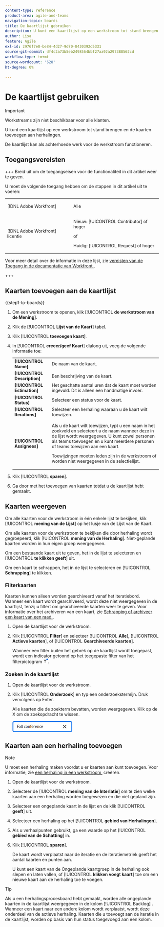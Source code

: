 ```yaml
---
content-type: reference
product-area: agile-and-teams
navigation-topic: boards
title: De kaartlijst gebruiken
description: U kunt een kaartlijst op een werkstroom tot stand brengen en de kaarten toevoegen aan herhalingen.
author: Lisa
feature: Agile
exl-id: 2976f7e8-be84-4d27-9d70-8430392d5331
source-git-commit: df4c2a73b5eb2498564bbf27aa92a297388562cd
workflow-type: tm+mt
source-wordcount: '628'
ht-degree: 0%

---
```


# De kaartlijst gebruiken

>[!IMPORTANT]
>
>Workstreams zijn niet beschikbaar voor alle klanten.

U kunt een kaartlijst op een werkstroom tot stand brengen en de kaarten toevoegen aan herhalingen.

De kaartlijst kan als achterhoede werk voor de werkstroom functioneren.

## Toegangsvereisten

+++ Breid uit om de toegangseisen voor de functionaliteit in dit artikel weer te geven.

U moet de volgende toegang hebben om de stappen in dit artikel uit te voeren:

<table style="table-layout:auto"> 
 <col> 
 <col> 
 <tbody> 
  <tr> 
   <td role="rowheader">[!DNL Adobe Workfront]</td> 
   <td> <p>Alle</p> </td> 
  </tr> 
  <tr> 
   <td role="rowheader">[!DNL Adobe Workfront] licentie</td> 
   <td> 
   <p>Nieuw: [!UICONTROL Contributor] of hoger</p> 
   <p>of</p>
   <p>Huidig: [!UICONTROL Request] of hoger</p>
   </td> 
  </tr> 
 </tbody> 
</table>

Voor meer detail over de informatie in deze lijst, zie [&#x200B; vereisten van de Toegang in de documentatie van Workfront &#x200B;](/help/quicksilver/administration-and-setup/add-users/access-levels-and-object-permissions/access-level-requirements-in-documentation.md).

+++

## Kaarten toevoegen aan de kaartlijst

{{step1-to-boards}}

1. Om een werkstroom te openen, klik [!UICONTROL **de werkstroom van de Mening**].
1. Klik de [!UICONTROL **Lijst van de Kaart**] tabel.
1. Klik [!UICONTROL **toevoegen kaart**].
1. In [!UICONTROL **creeer/geef Kaart**] dialoog uit, voeg de volgende informatie toe:

   <table style="table-layout:auto"> 
    <tbody> 
     <tr> 
      <td><strong>[!UICONTROL Name]</strong></td> 
      <td>De naam van de kaart.</td> 
     </tr> 
     <tr> 
      <td><strong>[!UICONTROL Description]</strong></td> 
      <td>Een beschrijving van de kaart.</td> 
     </tr>
     <tr> 
      <td><strong>[!UICONTROL Estimation]</strong></td> 
      <td>Het geschatte aantal uren dat de kaart moet worden ingevuld. Dit is alleen een handmatige invoer.</td> 
     </tr>
     <tr> 
      <td><strong>[!UICONTROL Status]</strong></td> 
      <td>Selecteer een status voor de kaart.</td> 
     </tr>
     <tr> 
      <td><strong>[!UICONTROL Iterations]</strong></td> 
      <td>Selecteer een herhaling waaraan u de kaart wilt toewijzen.</td> 
     </tr>
     <tr> 
      <td><strong>[!UICONTROL Assignees]</strong></td> 
      <td><p>Als u de kaart wilt toewijzen, typt u een naam in het zoekveld en selecteert u de naam wanneer deze in de lijst wordt weergegeven. U kunt zowel personen als teams toevoegen en u kunt meerdere personen of teams toewijzen aan een kaart.</p><p>Toewijzingen moeten leden zijn in de werkstroom of worden niet weergegeven in de selectielijst.</p></td> 
     </tr>
    </tbody> 
   </table>

1. Klik [!UICONTROL **sparen**].
1. Ga door met het toevoegen van kaarten totdat u de kaartlijst hebt gemaakt.

## Kaarten weergeven

Om alle kaarten voor de werkstroom in één enkele lijst te bekijken, klik [!UICONTROL **mening van de Lijst**] op het lusje van de Lijst van de Kaart.

Om alle kaarten voor de werkstroom te bekijken die door herhaling wordt gegroepeerd, klik [!UICONTROL **mening van de Herhaling**]. Niet-geplande kaarten worden in hun eigen groep weergegeven.

Om een bestaande kaart uit te geven, het in de lijst te selecteren en [!UICONTROL **te klikken geeft**] uit.

Om een kaart te schrappen, het in de lijst te selecteren en [!UICONTROL **Schrapping**] te klikken.

### Filterkaarten

Kaarten kunnen alleen worden gearchiveerd vanaf het iteratiebord. Wanneer een kaart wordt gearchiveerd, wordt deze niet weergegeven in de kaartlijst, tenzij u filtert om gearchiveerde kaarten weer te geven. Voor informatie over het archiveren van een kaart, zie [&#x200B; Schrapping of archiveer een kaart van een raad &#x200B;](/help/quicksilver/agile/get-started-with-boards/delete-board-items.md).

1. Open de kaartlijst voor de werkstroom.
1. Klik [!UICONTROL **Filter**] en selecteer [!UICONTROL **Alle**], [!UICONTROL **Actieve kaarten**], of [!UICONTROL **Gearchiveerde kaarten**].

   Wanneer een filter buiten het gebrek op de kaartlijst wordt toegepast, wordt een indicator getoond op het toegepaste filter van het filterpictogram ![&#x200B; filter &#x200B;](assets/boards-filterapplied-30x30.png).

### Zoeken in de kaartlijst

1. Open de kaartlijst voor de werkstroom.
1. Klik [!UICONTROL **Onderzoek**] en typ een onderzoekstermijn. Druk vervolgens op Enter.

   Alle kaarten die de zoekterm bevatten, worden weergegeven.
Klik op de X om de zoekopdracht te wissen.

   ![&#x200B; Onderzoek naar kaarten in een raad &#x200B;](assets/boards-searchbox.png)

## Kaarten aan een herhaling toevoegen

>[!NOTE]
>
>U moet een herhaling maken voordat u er kaarten aan kunt toevoegen. Voor informatie, zie [&#x200B; een herhaling in een werkstroom &#x200B;](/help/quicksilver/agile/use-boards-agile-planning-tools/create-an-iteration-in-workstream.md) creëren.

1. Open de kaartlijst voor de werkstroom.
1. Selecteer de [!UICONTROL **mening van de Interlatie**] om te zien welke kaarten aan een herhaling worden toegewezen en die niet gepland zijn.
1. Selecteer een ongeplande kaart in de lijst en de klik [!UICONTROL **geeft**] uit.
1. Selecteer een herhaling op het [!UICONTROL **gebied van Herhalingen**].
1. Als u verhaalpunten gebruikt, ga een waarde op het [!UICONTROL **gebied van de Schatting**] in.
1. Klik [!UICONTROL **sparen**].

   De kaart wordt verplaatst naar de iteratie en de iteratiemetriek geeft het aantal kaarten en punten aan.

   U kunt een kaart van de Ongeplande kaartgroep in de herhaling ook slepen en laten vallen, of [!UICONTROL **klikken voegt kaart**] toe om een nieuwe kaart aan de herhaling toe te voegen.

>[!TIP]
>
>Als u een herhalingsprocesboard hebt gemaakt, worden alle ongeplande kaarten in de kaartlijst weergegeven in de kolom [!UICONTROL Backlog] . Wanneer een kaart naar een andere kolom wordt verplaatst, wordt deze onderdeel van de actieve herhaling. Kaarten die u toevoegt aan de iteratie in de kaartlijst, worden op basis van hun status toegevoegd aan een kolom.
